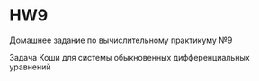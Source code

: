 # HW9
Домашнее задание по вычислительному практикуму №9

Задача Коши для системы обыкновенных
дифференциальных уравнений
